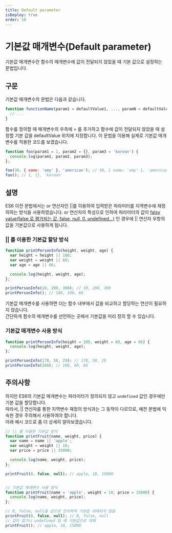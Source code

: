 ```yaml
---
title: Default parameter
isDeploy: true
order: 10
---
```


# 기본값 매개변수(Default parameter)

기본값 매개변수란 함수의 매개변수에 값이 전달되지 않았을 때 기본 값으로 설정하는 문법입니다.

## 구문

기본값 매개변수의 문법은 다음과 같습니다.

```js
function functionName(param1 = defaultValue1, ..., paramN = defaultValueN) {
  // ... 
}
```

함수를 정의할 때 매개변수의 우측에 = 를 추가하고 함수에 값이 전달되지 않았을 때 설정할 기본 값을 defaultValue 위치에 지정합니다. 이 문법을 이용해 실제로 기본값 매개변수를 적용한 코드를 보겠습니다.

```js {1}
function foo(param1 = 1, param2 = {}, param3 = 'korean') {
  console.log(param1, param2, param3);
};

foo(30, { name: 'amy' }, 'american'); // 30, { name: 'amy' }, 'american'
foo(); // 1, {}, 'korean'
```

## 설명

ES6 이전 문법에서는 or 연산자인 ||를 이용하여 입력받은 파라미터를 지역변수에 재정의하는 방식을 사용하였습니다. or 연산자의 특성으로 인하여 파라미터의 값이 [falsy value(false 로 평가되는 값, false, null, 0, undefined...)](https://developer.mozilla.org/ko/docs/Glossary/Falsy) 인 경우에 || 연산자 우항의 값을 기본값으로 사용하게 됩니다.

### || 를 이용한 기본값 할당 방식

```js {2-4}
function printPersonInfo(height, weight, age) {
  var height = height || 180;
  var weight = weight || 60;
  var age = age || 66;

  console.log(height, weight, age);
};

printPersonInfo(10, 200, 300); // 10, 200, 300
printPersonInfo(); // 180, 100, 66
```

기본값 매개변수를 사용하면 더는 함수 내부에서 값을 비교하고 할당하는 연산이 필요하지 않습니다. <br />
간단하게 함수의 매개변수를 선언하는 곳에서 기본값을 미리 정의 할 수 있습니다.

### 기본값 매개변수 사용 방식

```js {1}
function printPersonInfo(height = 180, weight = 60, age = 66) {
  console.log(height, weight, age);
};

printPersonInfo(178, 58, 29); // 178, 58, 29
printPersonInfo(100); // 100, 60, 66
```

## 주의사항

하지만 ES6의 기본값 매개변수는 파라미터가 정의되지 않고 `undefined` 값인 경우에만 기본 값을 할당합니다. <br />
따라서, || 연산자를 통한 지역변수 재정의 방식과는 그 동작이 다르므로, 예전 문법에 익숙한 경우 주의해서 사용하여야 합니다. <br /> 아래 예시 코드로 좀 더 상세히 알아보겠습니다.

```js
// || 를 이용한 기본값 방식
function printFruit(name, weight, price) {
  var name = name || 'apple';
  var weight = weight || 10;
  var price = price || 15000;

  console.log(name, weight, price);
};

printFruit(0, false, null); // apple, 10, 15000


// 기본값 매개변수 사용 방식
function printFruit(name = 'apple', weight = 10, price = 15000) {
  console.log(name, weight, price);
};

// 0, false, null을 값으로 인식하여 기본값 대체되지 않음
printFruit(0, false, null); // 0, false, null
// 값이 없거나 undefined 일 때 기본값으로 대체
printFruit(); // apple, 10, 15000
```
